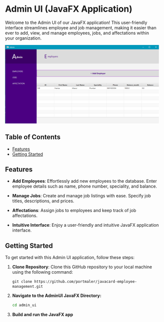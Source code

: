 # Admin UI (JavaFX Application)

Welcome to the Admin UI of our JavaFX application! This user-friendly interface streamlines employee and job management, making it easier than ever to add, view, and manage employees, jobs, and affectations within your organization. 

![image_admin_javafx](admin_ui.png)
## Table of Contents

- [Features](#features)
- [Getting Started](#getting-started)

## Features

- **Add Employees**: Effortlessly add new employees to the database. Enter employee details such as name, phone number, speciality, and balance.

- **Manage Jobs**: Create and manage job listings with ease. Specify job titles, descriptions, and prices.

- **Affectations**: Assign jobs to employees and keep track of job affectations.

- **Intuitive Interface**: Enjoy a user-friendly and intuitive JavaFX application interface.

## Getting Started

To get started with this Admin UI application, follow these steps:

1. **Clone Repository**: Clone this GitHub repository to your local machine using the following command:
   ```shell
   git clone https://github.com/portmaler/javacard-employee-management.git

2. **Navigate to the AdminUI JavaFX Directory:**

    ```bash 
    cd admin_ui

3. **Build and run the JavaFX app**
